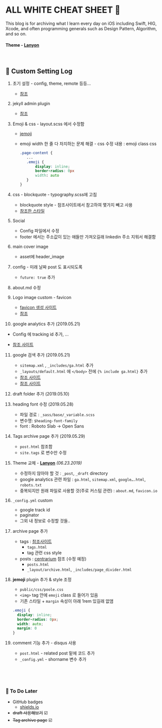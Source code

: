 # ALL WHITE CHEAT SHEET 👀

This blog is for archiving what I learn every day on iOS including Swift, HIG, Xcode, and often programming generals such as Design Pattern, Algorithm, and so on.

#### Theme -  [Lanyon](https://github.com/poole/lanyon)

&nbsp;

## :wrench: Custom Setting Log 

1. 초기 설정 - config, theme, remote 등등...

   - [참조](https://gmlwjd9405.github.io/2017/10/06/Jekyll-github.io-blog-1.html)

2. jekyll admin plugin

   -  [참조](http://labs.brandi.co.kr/2018/05/14/chunbs.html)

3. Emoji & css - layout.scss 에서 수정함

   - [jemoji](https://github.com/jekyll/jemoji)

   - emoji width 한 줄 다 차지하는 문제 해결 - css 수정 내용 : emoji class css 

     ```css
     .page-content {
     	...
     	.emoji {
     		display: inline;
     		border-radius: 0px
     		width: auto
     	}
     }
     ```

4. css - blockquote - typography.scss에 고침

   - blockquote style - 참조사이트에서 참고하여 몇가지 빼고 사용
   - [참조한 스타일](https://css-tricks.com/snippets/css/simple-and-nice-blockquote-styling/)

5. Social 

   - Config 파일에서 수정
   - footer 에서는 주소값이 있는 애들만 가져오길래 linkedin 주소 지워서 해결함

6. main cover image

   - asset에 header_image

7. config - 미래 날짜 post 도 표시되도록

   - `future: true`  추가

8. about.md 수정

9. Logo image custom - favicon

   - [favicon 생성 사이트](https://www.favicon-generator.org/)
   - [참조](https://webdir.tistory.com/337)
   
10. google analytics 추가 (2019.05.21)

   - Config 에 tracking id 추가, ...

   - [참조 사이트](https://rextarx.github.io/jekyll/2017/02/03/Applying_Google_Analytics_to_a_blog_using_Jekyll/)

11. google 검색 추가 (2019.05.21)

    - `sitemap.xml` , `_includes/ga.html` 추가
    - `_layouts/default.html` 에 `</body>` 전에 `{% include ga.html}` 추가
    - [참조 사이트](https://wayhome25.github.io/etc/2017/02/20/google-search-sitemap-jekyll/)
    - [참조 사이트](https://gmlwjd9405.github.io/2017/10/20/include-blog-in-a-GoogleSearchEngine.html)
    
12. draft folder 추가 (2019.05.10)

13. heading font 수정 (2019.05.28)

    - 파일 경로 : `_sass/base/_variable.scss` 
    - 변수명: `$heading-font-family`
    - font : Roboto Slab → Open Sans

14. Tags archive page 추가 (2019.05.29)

    - `post.html` 참조함
    - `site.tags` 로 변수만 수정

15. Theme 교체 - [**Lanyon**](https://github.com/poole/lanyon) *(06.23.2019)*

    - 수정하지 않아야 할 것 : `_post`, `_draft` directory
    - google analytics 관련 파일 : `ga.html`, `sitemap.xml`, `google….html`, `robots.txt`
    - 중복되지만 원래 파일로 사용할 것(주로 커스텀 관련) : `about.md`, `favicon.io`

16. `_config.yml` custom

    - google track id
    - paginator
    - 그외 내 정보로 수정할 것들..

17. archive page 추가

    - tags : [참조사이트](https://github.com/lanyonm/lanyonm.github.io)
      - `tags.html` 
      - tag 관련 css style
    - posts : [centrarium](https://github.com/bencentra/centrarium) 참조 (수정 예정)
      - `posts.html`
      - `_layout/archive.html`, `_includes/page_divider.html`

18. **jemoji** plugin 추가 & style 조정

    - `public/css/poole.css`
    - `<img>` tag 안에 `emoji` class 로 들어가 있음
    - 기존 스타일 + `margin` 속성이 아래 1rem 있길래 없앰

    ```css
    .emoji {
      display: inline;
      border-radius: 0px;
      width: auto;
      margin: 0
    }
    ```

19. comment 기능 추가 - disqus 사용

    - `post.html` - related post 밑에 코드 추가
    - `_config.yml` - shorname 변수 추가

&nbsp;

&nbsp;

### :bookmark: To Do Later

- GitHub badges
  - [shields.io](https://github.com/badges/shields)
- <s>draft 사용해보기</s> :ballot_box_with_check:
- <s>Tag archive page</s> :ballot_box_with_check:
